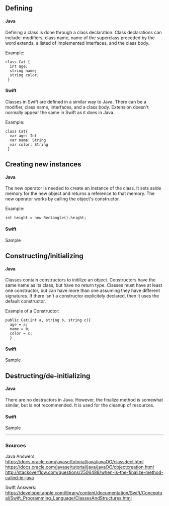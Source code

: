 ## Defining
#### Java
Defining a class is done through a class declaration. Class declarations can include: modifiers, class name, name of the superclass preceded by the word extends, a listed of implemented interfaces, and the class body.

Example:
```
class Cat {
  int age;
  string name;
  string color;
 }
 ```
#### Swift
Classes in Swift are defined in a similar way to Java. There can be a modifier, class name, interfaces, and a class body. Extension doesn't normally appear the same in Swift as it does in Java.

Example:
```
class Cat{
  var age: Int
  var name: String
  var color: String
 }
 ```

## Creating new instances
#### Java
The new operator is needed to create an instance of the class. It sets aside memory for the new object and returns a reference to that memory. The new operator works by calling the object's constructor.

Example:
```
int height = new Rectangle().height;
```
#### Swift
Sample

## Constructing/initializing
#### Java
Classes contain constructors to initilize an object. Constructors have the same name as its class, but have no return type. Classes must have at least one constructor, but can have more than one assuming they have different signatures. If there isn't a constructor explicitely declared, then it uses the default constructor.

Example of a Constructor:
```
public Cat(int a, string b, string c){
  age = a;
  name = b;
  color = c;
  }
  ```
#### Swift
Sample

## Destructing/de-initializing
#### Java
There are no destructors in Java. However, the finalize method is somewhat similar, but is not recommended. It is used for the cleanup of resources.
#### Swift
Sample

----

### Sources
Java Answers: https://docs.oracle.com/javase/tutorial/java/javaOO/classdecl.html
https://docs.oracle.com/javase/tutorial/java/javaOO/objectcreation.html
http://stackoverflow.com/questions/2506488/when-is-the-finalize-method-called-in-java

Swift Answers: https://developer.apple.com/library/content/documentation/Swift/Conceptual/Swift_Programming_Language/ClassesAndStructures.html
